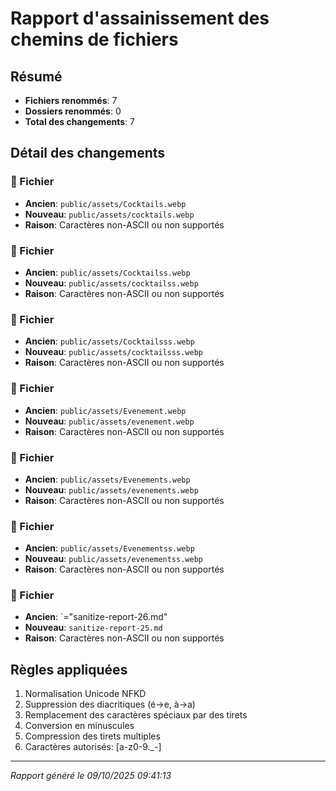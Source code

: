 # Rapport d'assainissement des chemins de fichiers

## Résumé
- **Fichiers renommés**: 7
- **Dossiers renommés**: 0
- **Total des changements**: 7

## Détail des changements

### 📄 Fichier
- **Ancien**: `public/assets/Cocktails.webp`
- **Nouveau**: `public/assets/cocktails.webp`
- **Raison**: Caractères non-ASCII ou non supportés

### 📄 Fichier
- **Ancien**: `public/assets/Cocktailss.webp`
- **Nouveau**: `public/assets/cocktailss.webp`
- **Raison**: Caractères non-ASCII ou non supportés

### 📄 Fichier
- **Ancien**: `public/assets/Cocktailsss.webp`
- **Nouveau**: `public/assets/cocktailsss.webp`
- **Raison**: Caractères non-ASCII ou non supportés

### 📄 Fichier
- **Ancien**: `public/assets/Evenement.webp`
- **Nouveau**: `public/assets/evenement.webp`
- **Raison**: Caractères non-ASCII ou non supportés

### 📄 Fichier
- **Ancien**: `public/assets/Evenements.webp`
- **Nouveau**: `public/assets/evenements.webp`
- **Raison**: Caractères non-ASCII ou non supportés

### 📄 Fichier
- **Ancien**: `public/assets/Evenementss.webp`
- **Nouveau**: `public/assets/evenementss.webp`
- **Raison**: Caractères non-ASCII ou non supportés

### 📄 Fichier
- **Ancien**: `="sanitize-report-26.md"
- **Nouveau**: `sanitize-report-25.md`
- **Raison**: Caractères non-ASCII ou non supportés



## Règles appliquées
1. Normalisation Unicode NFKD
2. Suppression des diacritiques (é→e, à→a)
3. Remplacement des caractères spéciaux par des tirets
4. Conversion en minuscules
5. Compression des tirets multiples
6. Caractères autorisés: [a-z0-9._-]

---
*Rapport généré le 09/10/2025 09:41:13*
